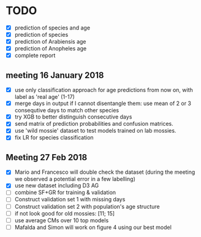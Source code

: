 # TODO

- [x] prediction of species and age
- [x] prediction of species
- [x] prediction of Arabiensis age
- [x] prediction of Anopheles age
- [x] complete report

## meeting 16 January 2018

- [x] use only classification approach for age predictions from now on, with label as 'real age' (1-17)
- [x] merge days in output if I cannot disentangle them: use mean of 2 or 3 consequtive days to match other species
- [x] try XGB to better distinguish consecutive days
- [x] send matrix of prediction probabilities and confusion matrices.
- [x] use 'wild mossie' dataset to test models trained on lab mossies.
- [x] fix LR for species classification

## Meeting 27 Feb 2018

- [x] Mario and Francesco will double check the dataset (during the meeting we observed a potential error in a few labelling)
- [x] use new dataset including D3 AG 
- [ ] combine SF+GR for training & validation
- [ ] Construct validation set 1 with missing days
- [ ] Construct validation set 2 with population's age structure
- [ ] if not look good for old mossies: [11; 15] 
- [ ] use average CMs over 10 top models
- [ ] Mafalda and Simon will work on figure 4 using our best model